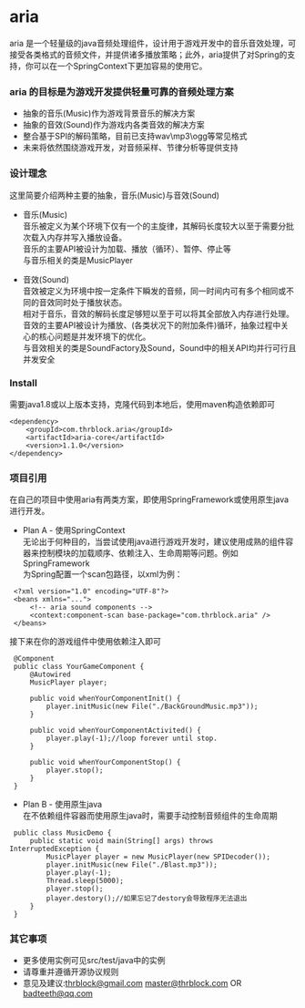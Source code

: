 # aria   
aria 是一个轻量级的java音频处理组件，设计用于游戏开发中的音乐音效处理，可接受各类格式的音频文件，并提供诸多播放策略；此外，aria提供了对Spring的支持，你可以在一个SpringContext下更加容易的使用它。 

### aria 的目标是为游戏开发提供轻量可靠的音频处理方案
 * 抽象的音乐(Music)作为游戏背景音乐的解决方案   
 * 抽象的音效(Sound)作为游戏内各类音效的解决方案   
 * 整合基于SPI的解码策略，目前已支持wav\mp3\ogg等常见格式   
 * 未来将依然围绕游戏开发，对音频采样、节律分析等提供支持   
 
### 设计理念   
这里简要介绍两种主要的抽象，音乐(Music)与音效(Sound)   
    
 * 音乐(Music)   
 音乐被定义为某个环境下仅有一个的主旋律，其解码长度较大以至于需要分批次载入内存并写入播放设备。   
 音乐的主要API被设计为加载、播放（循环）、暂停、停止等   
 与音乐相关的类是MusicPlayer   
    
    
 * 音效(Sound)   
 音效被定义为环境中按一定条件下瞬发的音频，同一时间内可有多个相同或不同的音效同时处于播放状态。   
 相对于音乐，音效的解码长度足够短以至于可以将其全部放入内存进行处理。   
 音效的主要API被设计为播放、(各类状况下的附加条件)循环，抽象过程中关心的核心问题是并发环境下的优化。   
 与音效相关的类是SoundFactory及Sound，Sound中的相关API均并行可行且并发安全   
    
### Install   
 需要java1.8或以上版本支持，克隆代码到本地后，使用maven构造依赖即可   
```
<dependency>
    <groupId>com.thrblock.aria</groupId>
    <artifactId>aria-core</artifactId>
    <version>1.1.0</version>
</dependency>
```   

### 项目引用
 在自己的项目中使用aria有两类方案，即使用SpringFramework或使用原生java进行开发。   
 * Plan A - 使用SpringContext   
 无论出于何种目的，当尝试使用java进行游戏开发时，建议使用成熟的组件容器来控制模块的加载顺序、依赖注入、生命周期等问题。例如SpringFramework   
 为Spring配置一个scan包路径，以xml为例：
```   
 <?xml version="1.0" encoding="UTF-8"?>
 <beans xmlns="...">
     <!-- aria sound components -->
     <context:component-scan base-package="com.thrblock.aria" />
 </beans>
```   
 接下来在你的游戏组件中使用依赖注入即可   
```
 @Component
 public class YourGameComponent {
     @Autowired
     MusicPlayer player;
     	
     public void whenYourComponentInit() {
         player.initMusic(new File("./BackGroundMusic.mp3"));
     }
     
     public void whenYourComponentActivited() {
         player.play(-1);//loop forever until stop.
     }
     
     public void whenYourComponentStop() {
         player.stop();
     }
 }
```   

 * Plan B - 使用原生java   
 在不依赖组件容器而使用原生java时，需要手动控制音频组件的生命周期   
```   
 public class MusicDemo {
     public static void main(String[] args) throws InterruptedException {
         MusicPlayer player = new MusicPlayer(new SPIDecoder());
         player.initMusic(new File("./Blast.mp3"));
         player.play(-1);
         Thread.sleep(5000);
         player.stop();
         player.destory();//如果忘记了destory会导致程序无法退出
     }
 }
```   
 
### 其它事项
 * 更多使用实例可见src/test/java中的实例   
 * 请尊重并遵循开源协议规则
 * 意见及建议:thrblock@gmail.com master@thrblock.com OR badteeth@qq.com   
 
 